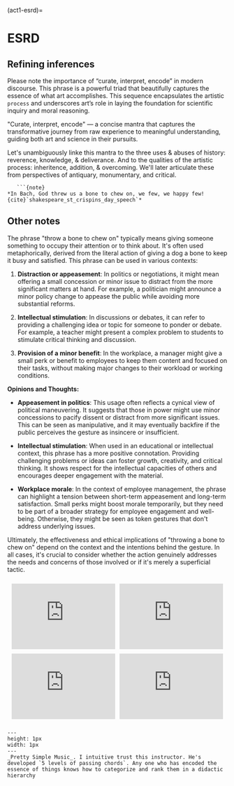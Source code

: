 (act1-esrd)=
# ESRD
## Refining inferences
Please note the importance of “curate, interpret, encode” in modern discourse. This phrase is a powerful triad that beautifully captures the essence of what art accomplishes. This sequence encapsulates the artistic `process` and underscores art’s role in laying the foundation for scientific inquiry and moral reasoning. 

"Curate, interpret, encode" — a concise mantra that captures the transformative journey from raw experience to meaningful understanding, guiding both art and science in their pursuits.

Let's unambiguously linke this mantra to the three uses & abuses of history: reverence, knowledge, & deliverance. And to the qualities of the artistic process: inheritence, addition, & overcoming. We'll later articulate these from perspectives of antiquary, monumentary, and critical.

```{margin}
   ```{note}
*In Bach, God threw us a bone to chew on, we few, we happy few! {cite}`shakespeare_st_crispins_day_speech`*
```

## Other notes
The phrase "throw a bone to chew on" typically means giving someone something to occupy their attention or to think about. It's often used metaphorically, derived from the literal action of giving a dog a bone to keep it busy and satisfied. This phrase can be used in various contexts:

1. **Distraction or appeasement**: In politics or negotiations, it might mean offering a small concession or minor issue to distract from the more significant matters at hand. For example, a politician might announce a minor policy change to appease the public while avoiding more substantial reforms.

2. **Intellectual stimulation**: In discussions or debates, it can refer to providing a challenging idea or topic for someone to ponder or debate. For example, a teacher might present a complex problem to students to stimulate critical thinking and discussion.

3. **Provision of a minor benefit**: In the workplace, a manager might give a small perk or benefit to employees to keep them content and focused on their tasks, without making major changes to their workload or working conditions.

**Opinions and Thoughts:**

- **Appeasement in politics**: This usage often reflects a cynical view of political maneuvering. It suggests that those in power might use minor concessions to pacify dissent or distract from more significant issues. This can be seen as manipulative, and it may eventually backfire if the public perceives the gesture as insincere or insufficient.

- **Intellectual stimulation**: When used in an educational or intellectual context, this phrase has a more positive connotation. Providing challenging problems or ideas can foster growth, creativity, and critical thinking. It shows respect for the intellectual capacities of others and encourages deeper engagement with the material.

- **Workplace morale**: In the context of employee management, the phrase can highlight a tension between short-term appeasement and long-term satisfaction. Small perks might boost morale temporarily, but they need to be part of a broader strategy for employee engagement and well-being. Otherwise, they might be seen as token gestures that don't address underlying issues.

Ultimately, the effectiveness and ethical implications of "throwing a bone to chew on" depend on the context and the intentions behind the gesture. In all cases, it's crucial to consider whether the action genuinely addresses the needs and concerns of those involved or if it's merely a superficial tactic.

<html lang="en">
<head>
  <meta charset="UTF-8">
  <meta name="viewport" content="width=device-width, initial-scale=1.0">
  <title>2x2 Video Panel</title>
  <style>
    .grid-container {
      display: grid;
      grid-template-columns: 1fr 1fr;
      gap: 10px;
      padding: 10px;
    }
    .grid-item iframe {
      width: 100%;
      height: 100%;
    }
  </style>
</head>
<body>

<div class="grid-container">
  <div class="grid-item">
    <iframe width="560" height="315" src="https://www.youtube.com/embed/FqwLsSqWIBU" frameborder="0" allow="accelerometer; autoplay; clipboard-write; encrypted-media; gyroscope; picture-in-picture" allowfullscreen></iframe>
  </div>
  <div class="grid-item">
    <iframe width="560" height="315" src="https://www.youtube.com/embed/9wjSjpDwzsQ" frameborder="0" allow="accelerometer; autoplay; clipboard-write; encrypted-media; gyroscope; picture-in-picture" allowfullscreen></iframe>
  </div>
  <div class="grid-item">
    <iframe width="560" height="315" src="https://www.youtube.com/embed/9wjSjpDwzsQ" frameborder="0" allow="accelerometer; autoplay; clipboard-write; encrypted-media; gyroscope; picture-in-picture" allowfullscreen></iframe>
  </div>
  <div class="grid-item">
    <iframe width="560" height="315" src="https://www.youtube.com/embed/9wjSjpDwzsQ" frameborder="0" allow="accelerometer; autoplay; clipboard-write; encrypted-media; gyroscope; picture-in-picture" allowfullscreen></iframe>
  </div>
</div>

</body>
</html>


```{figure} ../figures/blanche.png
---
height: 1px
width: 1px
---
_Pretty Simple Music_. I intuitive trust this instructor. He's developed `5 levels of passing chords`. Any one who has encoded the essence of things knows how to categorize and rank them in a didactic hierarchy
```